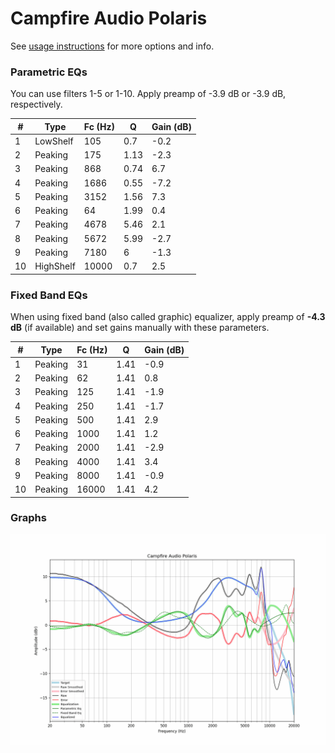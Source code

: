 # Campfire Audio Polaris
See [usage instructions](https://github.com/jaakkopasanen/AutoEq#usage) for more options and info.

### Parametric EQs
You can use filters 1-5 or 1-10. Apply preamp of -3.9 dB or -3.9 dB, respectively.

|   # | Type      |   Fc (Hz) |    Q |   Gain (dB) |
|-----|-----------|-----------|------|-------------|
|   1 | LowShelf  |       105 | 0.7  |        -0.2 |
|   2 | Peaking   |       175 | 1.13 |        -2.3 |
|   3 | Peaking   |       868 | 0.74 |         6.7 |
|   4 | Peaking   |      1686 | 0.55 |        -7.2 |
|   5 | Peaking   |      3152 | 1.56 |         7.3 |
|   6 | Peaking   |        64 | 1.99 |         0.4 |
|   7 | Peaking   |      4678 | 5.46 |         2.1 |
|   8 | Peaking   |      5672 | 5.99 |        -2.7 |
|   9 | Peaking   |      7180 | 6    |        -1.3 |
|  10 | HighShelf |     10000 | 0.7  |         2.5 |

### Fixed Band EQs
When using fixed band (also called graphic) equalizer, apply preamp of **-4.3 dB** (if available) and set gains manually with these parameters.

|   # | Type    |   Fc (Hz) |    Q |   Gain (dB) |
|-----|---------|-----------|------|-------------|
|   1 | Peaking |        31 | 1.41 |        -0.9 |
|   2 | Peaking |        62 | 1.41 |         0.8 |
|   3 | Peaking |       125 | 1.41 |        -1.9 |
|   4 | Peaking |       250 | 1.41 |        -1.7 |
|   5 | Peaking |       500 | 1.41 |         2.9 |
|   6 | Peaking |      1000 | 1.41 |         1.2 |
|   7 | Peaking |      2000 | 1.41 |        -2.9 |
|   8 | Peaking |      4000 | 1.41 |         3.4 |
|   9 | Peaking |      8000 | 1.41 |        -0.9 |
|  10 | Peaking |     16000 | 1.41 |         4.2 |

### Graphs
![](./Campfire%20Audio%20Polaris.png)
